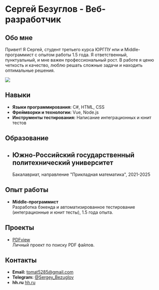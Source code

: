 # Сергей Безуглов - Веб-разработчик

## Обо мне
Привет! Я Сергей, студент третьего курса ЮРГПУ нпи и Middle-программист с опытом работы 1.5 года. Я ответственный, пунктуальный, и мне важен профессиональный рост. В работе я ценю четкость и качество, люблю решать сложные задачи и находить оптимальные решения.

<img src="https://img.hhcdn.ru/photo/749316788.jpeg?t=1716620129&h=X0Ik6mDsYJMVcs3SOWt4uQ"/>

## Навыки
- **Языки программирования:** C#, HTML, CSS
- **Фреймворки и технологии:** Vue, Node.js
- **Инструменты тестирования:** Написание интеграционных и юнит тестов


## Образование
- ## Южно-Российский государственный политехнический университет   
  Бакалавриат, направление "Прикладная математика", 2021-2025



## Опыт работы
- **Middle-программист**  
  Разработка бэкенда и автоматизированное тестирование (интеграционные и юнит тесты), 1.5 года опыта.

## Проекты
- [PDFview](https://github.com/SergeyBezuglov/pdfview)  
  Личный проект по поиску PDF файлов.

## Контакты
- **Email:** [tomat5285@gmail.com](mailto:tomat5285@gmail.com)
- **Telegram:** [@Sergey_Bezuglov](https://t.me/Sergey_Bezuglov)
- **hh.ru** [hh.ru](https://hh.ru/resume/9f42bbc1ff0cc6d32a0039ed1f744b61786133)
